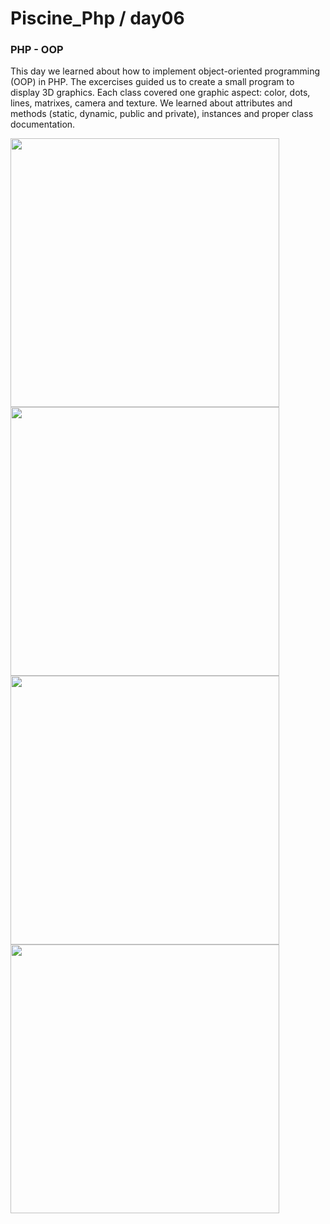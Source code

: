 # Piscine_Php / day06

### PHP - OOP

This day we learned about how to implement object-oriented programming (OOP) in PHP. The excercises guided us to create a small program to display 3D graphics. Each class covered one graphic aspect: color, dots, lines, matrixes, camera and texture. We learned about attributes and methods (static, dynamic, public and private), instances and proper class documentation.

<img src="../resources/images/.png" width="430">
<img src="../resources/images/.png" width="430">
<img src="../resources/images/.png" width="430">
<img src="../resources/images/.png" width="430">
